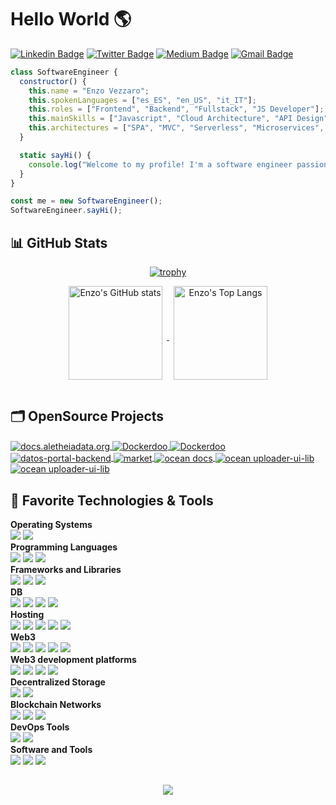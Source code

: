 # Hello World 🌎

[![Linkedin Badge](https://img.shields.io/badge/-enzovezzaro-blue?style=flat&logo=Linkedin&logoColor=white&link=https://www.linkedin.com/in/enzo-vezzaro/)](https://www.linkedin.com/in/enzo-vezzaro/)
[![Twitter Badge](https://img.shields.io/badge/-@enzovezzaro-1ca0f1?style=flat&labelColor=1ca0f1&logo=twitter&logoColor=white&link=https://twitter.com/enzo_vezzaro)](https://twitter.com/enzo_vezzaro)
[![Medium Badge](https://img.shields.io/badge/-@enzovezzaro-000000?style=flat&labelColor=000000&logo=Medium&link=https://medium.com/@insuladigitalstudio)](https://medium.com/@insuladigitalstudio)
[![Gmail Badge](https://img.shields.io/badge/-enzovezzaro-c14438?style=flat&logo=Gmail&logoColor=white&link=mailto:enzo-vezzaro@live.it)](mailto:enzo-vezzaro@live.it)

```javascript
class SoftwareEngineer {
  constructor() {
    this.name = "Enzo Vezzaro";
    this.spokenLanguages = ["es_ES", "en_US", "it_IT"];
    this.roles = ["Frontend", "Backend", "Fullstack", "JS Developer"];
    this.mainSkills = ["Javascript", "Cloud Architecture", "API Design", "Web3"];
    this.architectures = ["SPA", "MVC", "Serverless", "Microservices", "Web3"];
  }

  static sayHi() {
    console.log("Welcome to my profile! I'm a software engineer passionate about open-source and Web3.");
  }
}

const me = new SoftwareEngineer();
SoftwareEngineer.sayHi();

```

## 📊 GitHub Stats

<div align="center">

  [![trophy](https://github-profile-trophy.vercel.app/?username=EnzoVezzaro&theme=flat&&margin-w=15&margin-h=15)](https://github.com/ryo-ma/github-profile-trophy)

  <a href="https://github.com/anuraghazra/github-readme-stats">
    <img align="center" height="150px" style="margin:0px 7px 15px 7px;" src="https://github-readme-stats.vercel.app/api?username=EnzoVezzaro&count_private=true&show_icons=true&include_all_commits=true" alt="Enzo's GitHub stats" />
  </a>

  <a href="https://github.com/anuraghazra/github-readme-stats">
    <img align="center" height="150px" style="margin:0px 7px 15px 7px;" src="https://github-readme-stats.vercel.app/api/top-langs/?username=EnzoVezzaro&layout=compact&langs_count=6" alt="Enzo's Top Langs" />
  </a>
  
</div>

## 🗂️ OpenSource Projects

<a href="https://github.com/Aletheia-Data/aletheiadata.org">
  <img align="center" src="https://github-readme-stats.vercel.app/api/pin/?username=Aletheia-Data&repo=aletheiadata.org&show_icons=true" alt="docs.aletheiadata.org" />
</a>

<a href="https://github.com/Aletheia-Data/aletheia-sdk">
  <img align="center" src="https://github-readme-stats.vercel.app/api/pin/?username=Aletheia-Data&repo=aletheia-sdk&show_icons=true" alt="Dockerdoo" />
</a>

<a href="https://github.com/Aletheia-Data/strapi-provider-upload-web3-storage">
  <img align="center" src="https://github-readme-stats.vercel.app/api/pin/?username=Aletheia-Data&repo=strapi-provider-upload-web3-storage&show_icons=true" alt="Dockerdoo" />
</a>

<a href="https://github.com/EnzoVezzaro/Ultimate-Front-End-Started-Kit">
  <img align="center" src="https://github-readme-stats.vercel.app/api/pin/?username=EnzoVezzaro&repo=Ultimate-Front-End-Started-Kit&show_icons=true" alt="datos-portal-backend" />
</a>

<a href="https://github.com/oceanprotocol/market">
  <img align="center" src="https://github-readme-stats.vercel.app/api/pin/?username=oceanprotocol&repo=market&show_icons=true" alt="market" />
</a>

<a href="https://github.com/oceanprotocol/docs">
  <img align="center" src="https://github-readme-stats.vercel.app/api/pin/?username=oceanprotocol&repo=docs&show_icons=true" alt="ocean docs" />
</a>

<a href="https://github.com/oceanprotocol/uploader-ui">
  <img align="center" src="https://github-readme-stats.vercel.app/api/pin/?username=oceanprotocol&repo=uploader-ui&show_icons=true" alt="ocean uploader-ui-lib" />
</a>

<a href="https://github.com/oceanprotocol/uploader-ui-lib">
  <img align="center" src="https://github-readme-stats.vercel.app/api/pin/?username=oceanprotocol&repo=uploader-ui-lib&show_icons=true" alt="ocean uploader-ui-lib" />
</a>

## 🔧 Favorite Technologies & Tools

**Operating Systems**<br>
![](https://img.shields.io/badge/-Linux-informational?style=flat&logo=linux&logoColor=white&color=FCC624)
![](https://img.shields.io/badge/-MacOS-informational?style=flat&logo=macos&logoColor=white&color=000000)
<br>
**Programming Languages**<br>
![](https://img.shields.io/badge/-JavaScript-informational?style=flat&logo=javascript&logoColor=white&color=F7DF1E)
![](https://img.shields.io/badge/-NodeJS-informational?style=flat&logo=Node.js&logoColor=white&color=43853d)
![](https://img.shields.io/badge/-Markdown-informational?style=flat&logo=markdown&logoColor=white&color=000000)
<br>
**Frameworks and Libraries**<br>
![](https://img.shields.io/badge/-Next.js-informational?style=flat&logo=next.js&logoColor=white&color=000000)
![](https://img.shields.io/badge/-React-informational?style=flat&logo=react&logoColor=white&color=61DAFB)
![](https://img.shields.io/badge/-Express-informational?style=flat&logo=express&logoColor=white&color=092E20)
<br>
**DB**<br>
![](https://img.shields.io/badge/-PostgreSQL-informational?style=flat&logo=postgresql&logoColor=white&color=4169E1)
![](https://img.shields.io/badge/-MySQL-informational?style=flat&logo=mysql&logoColor=white&color=4479A1)
![](https://img.shields.io/badge/-DynamoDB-informational?style=flat&logo=amazondynamodb&logoColor=white&color=4053D6)
![](https://img.shields.io/badge/-MongoDB-informational?style=flat&logo=mongodb&logoColor=white&color=47A248)
<br>
**Hosting**<br>
![](https://img.shields.io/badge/-Google_Cloud_Platform-informational?style=flat&logo=google-cloud&logoColor=white&color=2496ED)
![](https://img.shields.io/badge/-Netlify-informational?style=flat&logo=netlify&logoColor=white&color=123F6D)
![](https://img.shields.io/badge/-Amazon_Web_Services-informational?style=flat&logo=amazon-aws&logoColor=white&color=232F3E)
![](https://img.shields.io/badge/-Github_Pages-informational?style=flat&logo=github&logoColor=white&color=222222)
![](https://img.shields.io/badge/-Vercel-informational?style=flat&logo=vercel&logoColor=white&color=000000)
<br>
**Web3**<br>
![](https://img.shields.io/badge/-Hardhat-informational?style=flat&logo=hardhat&logoColor=white&color=ECD53F)
![](https://img.shields.io/badge/-Web3.js-informational?style=flat&logo=web3.js&logoColor=white&color=F16822)
![](https://img.shields.io/badge/-Magic_Link-informational?style=flat&logo=magic_link&logoColor=white&color=512BD4)
![](https://img.shields.io/badge/-Ganache-informational?style=flat&logo=ganache&logoColor=white&color=5d464d)
![](https://img.shields.io/badge/-Wagmi-informational?style=flat&logo=wagmi&logoColor=white&color=333333)
<br>
**Web3 development platforms**<br>
![](https://img.shields.io/badge/-Ocean_Protocol-informational?style=flat&logo=ocean&logoColor=white&color=000)
![](https://img.shields.io/badge/-Infura-informational?style=flat&logo=infura&logoColor=white&color=eb693f)
![](https://img.shields.io/badge/-Alchemy-informational?style=flat&logo=alchemy&logoColor=white&color=0C0C0E)
![](https://img.shields.io/badge/-Moralis-informational?style=flat&logo=moralis&logoColor=white&color=1FA6F5)
<br>
**Decentralized Storage**<br>
![](https://img.shields.io/badge/-IPFS-informational?style=flat&logo=ipfs&logoColor=white&color=65C2CB)
![](https://img.shields.io/badge/-Arweave-informational?style=flat&logo=arweave&logoColor=white&color=F16822)
<br>
**Blockchain Networks**<br>
![](https://img.shields.io/badge/-Etherium-informational?style=flat&logo=ethereum&logoColor=white&color=3C3C3D)
![](https://img.shields.io/badge/-Polygon-informational?style=flat&logo=polygon&logoColor=white&color=F16822)
![](https://img.shields.io/badge/-Filecoin-informational?style=flat&logo=filecoin&logoColor=white&color=0090ff)
<br>
**DevOps Tools**<br>
![](https://img.shields.io/badge/-Docker-informational?style=flat&logo=docker&logoColor=white&color=2496ED)
![](https://img.shields.io/badge/-Github_Actions-informational?style=flat&logo=github-actions&logoColor=white&color=2088FF)
<br>
**Software and Tools**<br>
![](https://img.shields.io/badge/-Git-informational?style=flat&logo=git&logoColor=white&color=F05032)
![](https://img.shields.io/badge/-VS_Code-informational?style=flat&logo=visual-studio-code&logoColor=white&color=007ACC)
![](https://img.shields.io/badge/-Figma-informational?style=flat&logo=figma&color=FFFFFF)

## 

<div align="center">

<a href = "https://github.com/EnzoVezzaro/EnzoVezzaro/graphs/contributors">
<img src = "https://contrib.rocks/image?repo=EnzoVezzaro/EnzoVezzaro"/>
</a>

</div>
